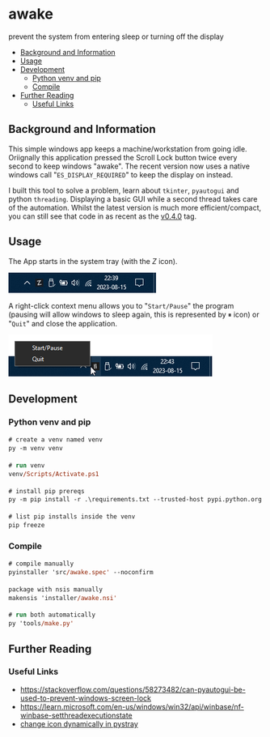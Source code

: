 # awake
prevent the system from entering sleep or turning off the display

- [Background and Information](#background-and-information)
- [Usage](#usage)
- [Development](#development)
  - [Python venv and pip](#python-venv-and-pip)
  - [Compile](#compile)
- [Further Reading](#further-reading)
  - [Useful Links](#useful-links)

## Background and Information
This simple windows app keeps a machine/workstation from going idle. Oriignally this application pressed the Scroll Lock button twice every second to keep windows "awake". The recent version now uses a native windows call "```ES_DISPLAY_REQUIRED```" to keep the display on instead.

I built this tool to solve a problem, learn about ```tkinter```, ```pyautogui``` and python ```threading```. Displaying a basic GUI while a second thread takes care of the automation. Whilst the latest version is much more efficient/compact, you can still see that code in as recent as the [v0.4.0](https://github.com/adambonneruk/awake/tree/v0.4.0) tag.

## Usage
The App starts in the system tray (with the _Z_ icon).

![Running in the system tray](.screenshot/in-the-tray.png)

A right-click context menu allows you to "```Start/Pause```" the program (pausing will allow windows to sleep again, this is represented by ⏸ icon) or "```Quit```" and close the application.

![Start/Pause and Quit Menu while Paused](.screenshot/context-menu.png)

## Development

### Python venv and pip
```ps
# create a venv named venv
py -m venv venv

# run venv
venv/Scripts/Activate.ps1

# install pip prereqs
py -m pip install -r .\requirements.txt --trusted-host pypi.python.org --trusted-host files.pythonhosted.org --trusted-host pypi.org

# list pip installs inside the venv
pip freeze
```

### Compile
```ps
# compile manually
pyinstaller 'src/awake.spec' --noconfirm

package with nsis manually
makensis 'installer/awake.nsi'

# run both automatically
py 'tools/make.py'
```

## Further Reading
### Useful Links
- https://stackoverflow.com/questions/58273482/can-pyautogui-be-used-to-prevent-windows-screen-lock
- https://learn.microsoft.com/en-us/windows/win32/api/winbase/nf-winbase-setthreadexecutionstate
- [change icon dynamically in pystray](https://github.com/moses-palmer/pystray/issues/68)